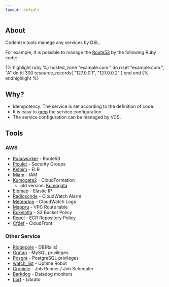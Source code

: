 ```yaml
---
layout: default
---
```


## About
Codenize.tools manege any services by DSL.

For example, It is possible to manage the [Route53](http://aws.amazon.com/route53/) by the following Ruby code:

{% highlight ruby %}
hosted_zone "example.com." do
  rrset "example.com.", "A" do
    ttl 300
    resource_records(
      "127.0.0.1",
      "127.0.0.2"
    )
  end
end
{% endhighlight %}

## Why?
* Idempotency. The service is set according to the definition of code.
* It is easy to [grep](http://linuxcommand.org/man_pages/grep1.html) the service configuration.
* The service configuration can be managed by VCS.

## Tools

### AWS
- [Roadworker](https://github.com/roadworker) - Route53
- [Piculet](https://github.com/piculet) - Security Groups
- [Kelbim](https://github.com/kelbim) - ELB
- [Miam](https://github.com/miam) - IAM
- [Kumogata2](https://github.com/kumogata2) - CloudFormation
  - old version: [Kumogata](https://github.com/kumogata)
- [Eipmap](https://github.com/eipmap) - Elastic IP
- [Radiosonde](https://github.com/radiosonde) - CloudWatch Alarm
- [Meteorlog](https://github.com/meteorlog) - CloudWatch Logs
- [Mappru](https://github.com/winebarrel/mappru) - VPC Route table
- [Bukelatta](https://github.com/winebarrel/bukelatta) - S3 Bucket Policy
- [Repol](https://github.com/winebarrel/bukelatta) - ECR Repository Policy
- [Cfdef](https://github.com/winebarrel/cfdef) - CloudFront

### Other Service
- [Ridgepole](https://github.com/ridgepole) - DB(Rails)
- [Gratan](https://github.com/gratan) - MySQL privileges
- [Posgra](https://github.com/winebarrel/posgra) - PostgreSQL privileges
- [watch_list](https://github.com/watch_list) - Uptime Robot
- [Cronicle](https://github.com/cronicle) - Job Runner / Job Scheduler
- [Barkdog](https://github.com/winebarrel/barkdog) - Datadog monitors
- [Lbrt](https://github.com/winebarrel/lbrt) - Librato
